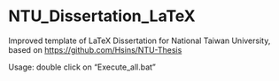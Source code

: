 # NTU_Dissertation_LaTeX
Improved template of LaTeX Dissertation for National Taiwan University, based on https://github.com/Hsins/NTU-Thesis

Usage: double click on “Execute_all.bat”
